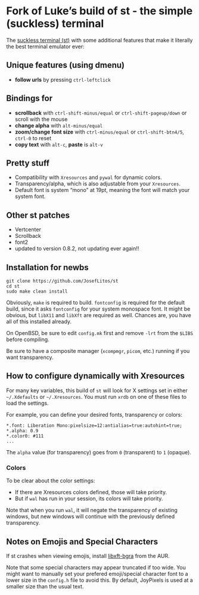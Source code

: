 # Fork of Luke’s build of st - the simple (suckless) terminal

The [suckless terminal (st)](https://st.suckless.org/) with some additional features that make it
literally the best terminal emulator ever:

## Unique features (using dmenu)

-   **follow urls** by pressing `ctrl-leftclick`

## Bindings for

-   **scrollback** with `ctrl-shift-minus/equal` or `ctrl-shift-pageup/down` or scroll with the
    mouse
-   **change alpha** with `alt-minus/equal`
-   **zoom/change font size** with `ctrl-minus/equal` or `ctrl-shift-btn4/5`, `ctrl-0` to reset
-   **copy text** with `alt-c`, **paste** is `alt-v`

## Pretty stuff

-   Compatibility with `Xresources` and `pywal` for dynamic colors.
-   Transparency/alpha, which is also adjustable from your `Xresources`.
-   Default font is system “mono” at 19pt, meaning the font will match your system font.

## Other st patches

-   Vertcenter
-   Scrollback
-   font2
-   updated to version 0.8.2, not updating ever again!!

## Installation for newbs

    git clone https://github.com/JosefLitos/st
    cd st
    sudo make clean install

Obviously, `make` is required to build. `fontconfig` is required for the default build, since it
asks `fontconfig` for your system monospace font. It might be obvious, but `libX11` and `libXft` are
required as well. Chances are, you have all of this installed already.

On OpenBSD, be sure to edit `config.mk` first and remove `-lrt` from the `$LIBS` before compiling.

Be sure to have a composite manager (`xcompmgr`, `picom`, etc.) running if you want transparency.

## How to configure dynamically with Xresources

For many key variables, this build of `st` will look for X settings set in either `~/.Xdefaults` or
`~/.Xresources`. You must run `xrdb` on one of these files to load the settings.

For example, you can define your desired fonts, transparency or colors:

    *.font:	Liberation Mono:pixelsize=12:antialias=true:autohint=true;
    *.alpha: 0.9
    *.color0: #111
    ...

The `alpha` value (for transparency) goes from `0` (transparent) to `1` (opaque).

### Colors

To be clear about the color settings:

-   If there are Xresources colors defined, those will take priority.
-   But if `wal` has run in your session, its colors will take priority.

Note that when you run `wal`, it will negate the transparency of existing windows, but new windows
will continue with the previously defined transparency.

## Notes on Emojis and Special Characters

If st crashes when viewing emojis, install
[libxft-bgra](https://aur.archlinux.org/packages/libxft-bgra/) from the AUR.

Note that some special characters may appear truncated if too wide. You might want to manually set
your prefered emoji/special character font to a lower size in the `config.h` file to avoid this. By
default, JoyPixels is used at a smaller size than the usual text.

